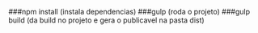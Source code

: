 ###npm install 
(instala dependencias)
###gulp
(roda o projeto)
###gulp build
(da build no projeto e gera o publicavel na pasta dist)